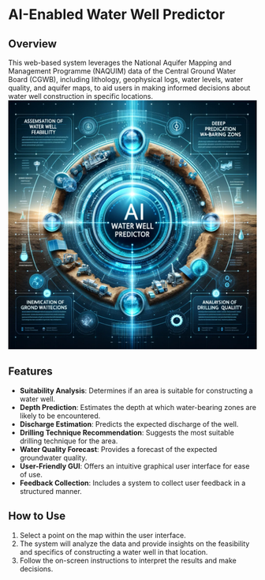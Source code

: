 



# AI-Enabled Water Well Predictor

## Overview
This web-based system leverages the National Aquifer Mapping and Management Programme (NAQUIM) data of the Central Ground Water Board (CGWB), including lithology, geophysical logs, water levels, water quality, and aquifer maps, to aid users in making informed decisions about water well construction in specific locations.
![AI Water Well Predictor](src/water_well.png)

## Features
- **Suitability Analysis**: Determines if an area is suitable for constructing a water well.
- **Depth Prediction**: Estimates the depth at which water-bearing zones are likely to be encountered.
- **Discharge Estimation**: Predicts the expected discharge of the well.
- **Drilling Technique Recommendation**: Suggests the most suitable drilling technique for the area.
- **Water Quality Forecast**: Provides a forecast of the expected groundwater quality.
- **User-Friendly GUI**: Offers an intuitive graphical user interface for ease of use.
- **Feedback Collection**: Includes a system to collect user feedback in a structured manner.

## How to Use
1. Select a point on the map within the user interface.
2. The system will analyze the data and provide insights on the feasibility and specifics of constructing a water well in that location.
3. Follow the on-screen instructions to interpret the results and make decisions.
